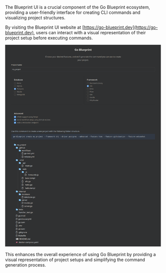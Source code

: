 The Blueprint UI is a crucial component of the Go Blueprint ecosystem, providing a user-friendly interface for creating CLI commands and visualizing project structures.

By visiting the Blueprint UI website at [https://go-blueprint.dev](https://go-blueprint.dev), users can interact with a visual representation of their project setup before executing commands.

![BlueprintUI](public/blueprint_ui.png)

This enhances the overall experience of using Go Blueprint by providing a visual representation of project setups and simplifying the command generation process.